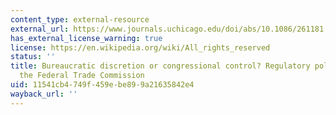 ```yaml
---
content_type: external-resource
external_url: https://www.journals.uchicago.edu/doi/abs/10.1086/261181
has_external_license_warning: true
license: https://en.wikipedia.org/wiki/All_rights_reserved
status: ''
title: Bureaucratic discretion or congressional control? Regulatory policymaking by
  the Federal Trade Commission
uid: 11541cb4-749f-459e-be89-9a21635842e4
wayback_url: ''
---
```

